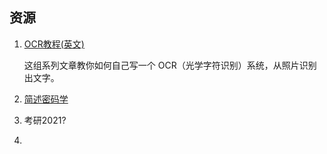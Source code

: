 ## 资源

1. [OCR教程(英文)]( https://theailearner.com/optical-character-recognition/ )
   
   这组系列文章教你如何自己写一个 OCR（光学字符识别）系统，从照片识别出文字。
   
2. [简述密码学]( https://learning.nervos.org/crypto-block/3-hash.html )

3. 考研2021?
4. 

